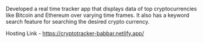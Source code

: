 Developed a real time tracker app that displays data of top cryptocurrencies like Bitcoin and Ethereum over varying time frames.
It also has a keyword search feature for searching the desired crypto currency.


Hosting Link - https://cryptotracker-babbar.netlify.app/
